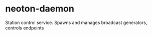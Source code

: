 # neoton-daemon
Station control service. Spawns and manages broadcast generators, controls endpoints
